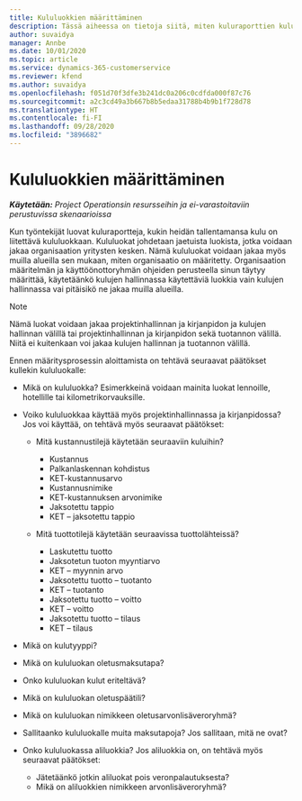 ```yaml
---
title: Kululuokkien määrittäminen
description: Tässä aiheessa on tietoja siitä, miten kuluraporttien kululuokkia ja jaettuja luokkia määritetään.
author: suvaidya
manager: Annbe
ms.date: 10/01/2020
ms.topic: article
ms.service: dynamics-365-customerservice
ms.reviewer: kfend
ms.author: suvaidya
ms.openlocfilehash: f051d70f3dfe3b241dc0a206c0cdfda000f87c76
ms.sourcegitcommit: a2c3cd49a3b667b8b5edaa31788b4b9b1f728d78
ms.translationtype: HT
ms.contentlocale: fi-FI
ms.lasthandoff: 09/28/2020
ms.locfileid: "3896682"
---
```

# <a name="set-up-expense-categories"></a>Kululuokkien määrittäminen

_**Käytetään:** Project Operationsin resursseihin ja ei-varastoitaviin perustuvissa skenaarioissa_

Kun työntekijät luovat kuluraportteja, kukin heidän tallentamansa kulu on liitettävä kululuokkaan. Kululuokat johdetaan jaetuista luokista, jotka voidaan jakaa organisaation yritysten kesken. Nämä kululuokat voidaan jakaa myös muilla alueilla sen mukaan, miten organisaatio on määritetty. Organisaation määritelmän ja käyttöönottoryhmän ohjeiden perusteella sinun täytyy määrittää, käytetäänkö kulujen hallinnassa käytettäviä luokkia vain kulujen hallinnassa vai pitäisikö ne jakaa muilla alueilla.

> [!NOTE]
> Nämä luokat voidaan jakaa projektinhallinnan ja kirjanpidon ja kulujen hallinnan välillä tai projektinhallinnan ja kirjanpidon sekä tuotannon välillä. Niitä ei kuitenkaan voi jakaa kulujen hallinnan ja tuotannon välillä.

Ennen määritysprosessin aloittamista on tehtävä seuraavat päätökset kullekin kululuokalle:

- Mikä on kululuokka? Esimerkkeinä voidaan mainita luokat lennoille, hotellille tai kilometrikorvauksille.
- Voiko kululuokkaa käyttää myös projektinhallinnassa ja kirjanpidossa? Jos voi käyttää, on tehtävä myös seuraavat päätökset:

    - Mitä kustannustilejä käytetään seuraaviin kuluihin?

        - Kustannus
        - Palkanlaskennan kohdistus
        - KET-kustannusarvo
        - Kustannusnimike
        - KET-kustannuksen arvonimike
        - Jaksotettu tappio
        - KET – jaksotettu tappio

    - Mitä tuottotilejä käytetään seuraavissa tuottolähteissä?

        - Laskutettu tuotto
        - Jaksotetun tuoton myyntiarvo
        - KET – myynnin arvo
        - Jaksotettu tuotto – tuotanto
        - KET – tuotanto
        - Jaksotettu tuotto – voitto
        - KET – voitto
        - Jaksotettu tuotto – tilaus
        - KET – tilaus

- Mikä on kulutyyppi?
- Mikä on kululuokan oletusmaksutapa?
- Onko kululuokan kulut eriteltävä?
- Mikä on kululuokan oletuspäätili?
- Mikä on kululuokan nimikkeen oletusarvonlisäveroryhmä?
- Sallitaanko kululuokalle muita maksutapoja? Jos sallitaan, mitä ne ovat?
- Onko kululuokassa aliluokkia? Jos aliluokkia on, on tehtävä myös seuraavat päätökset:

    - Jätetäänkö jotkin aliluokat pois veronpalautuksesta?
    - Mikä on aliluokkien nimikkeen arvonlisäveroryhmä?
